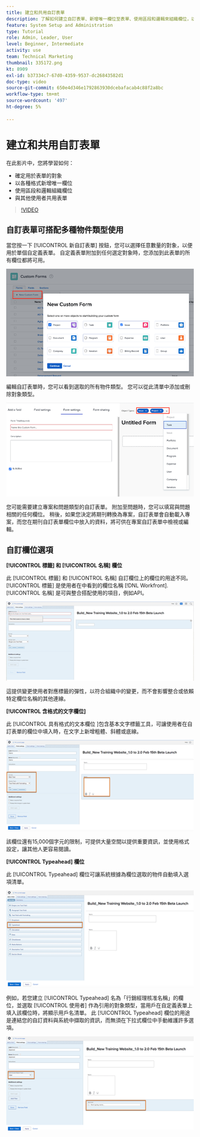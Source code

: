 ```yaml
---
title: 建立和共用自訂表單
description: 了解如何建立自訂表單、新增唯一欄位至表單、使用區段和邏輯來組織欄位，以及和使用者共用表單。
feature: System Setup and Administration
type: Tutorial
role: Admin, Leader, User
level: Beginner, Intermediate
activity: use
team: Technical Marketing
thumbnail: 335172.png
kt: 8909
exl-id: b37334c7-67d0-4359-9537-dc26843582d1
doc-type: video
source-git-commit: 650e4d346e1792863930dcebafacab4c88f2a8bc
workflow-type: tm+mt
source-wordcount: '497'
ht-degree: 5%

---
```


# 建立和共用自訂表單

在此影片中，您將學習如何：

* 確定用於表單的對象
* 以各種格式新增唯一欄位
* 使用區段和邏輯組織欄位
* 與其他使用者共用表單

>[!VIDEO](https://video.tv.adobe.com/v/335172/?quality=12&learn=on)

## 自訂表單可搭配多種物件類型使用

當您按一下 [!UICONTROL 新自訂表單] 按鈕，您可以選擇任意數量的對象，以便用於單個自定義表單。 自定義表單附加到任何選定對象時，您添加到此表單的所有欄位都將可用。

![顯示 [!UICONTROL 新自訂表單] 對象選項](assets/create-custom-form.png)

編輯自訂表單時，您可以看到選取的所有物件類型。 您可以從此清單中添加或刪除對象類型。

![自訂表單視窗，顯示在表單編輯期間選取的物件類型](assets/edit-custom-form.png)

您可能需要建立專案和問題類型的自訂表單。 附加至問題時，您可以填寫與問題相關的任何欄位。 稍後，如果您決定將期刊轉換為專案，自訂表單會自動載入專案，而您在期刊自訂表單欄位中放入的資料，將可供在專案自訂表單中檢視或編輯。

## 自訂欄位選項

**[!UICONTROL 標籤] 和 [!UICONTROL 名稱] 欄位**

此 [!UICONTROL 標籤] 和 [!UICONTROL 名稱] 自訂欄位上的欄位的用途不同。 [!UICONTROL 標籤] 是使用者在中看到的欄位名稱 [!DNL Workfront]. [!UICONTROL 名稱] 是可與整合搭配使用的項目，例如API。

![自訂表單視窗顯示 [!UICONTROL 標籤] 和 [!UICONTROL 名稱] 欄位](assets/custom-forms-field-label-and-name.png)

這提供變更使用者對應標籤的彈性，以符合組織中的變更，而不會影響整合或依賴特定欄位名稱的其他連線。

**[!UICONTROL 含格式的文字欄位]**

此 [!UICONTROL 具有格式的文本欄位 ]包含基本文字標籤工具，可讓使用者在自訂表單的欄位中填入時，在文字上新增粗體、斜體或底線。

![自訂表單視窗顯示 [!UICONTROL 具有格式的文本欄位] 選項](assets/custom-forms-text-field-with-formatting.png)

該欄位還有15,000個字元的限制，可提供大量空間以提供重要資訊，並使用格式設定，讓其他人更容易閱讀。

**[!UICONTROL Typeahead] 欄位**

此 [!UICONTROL Typeahead] 欄位可讓系統根據為欄位選取的物件自動填入選項清單。

![自訂表單視窗顯示 [!UICONTROL Typeahead] 欄位選項](assets/custom-forms-typeahead-1.png)

例如，若您建立 [!UICONTROL Typeahead] 名為「行銷經理核准名稱」的欄位，並選取 [!UICONTROL 使用者] 作為引用的對象類型，當用戶在自定義表單上填入該欄位時，將顯示用戶名清單。 此 [!UICONTROL Typeahead] 欄位的用途是連結您的自訂資料與系統中擷取的資訊，而無須在下拉式欄位中手動維護許多選項。

![自訂表單視窗顯示 [!UICONTROL Typeahead] 下拉式功能表](assets/custom-forms-typeahead-2.png)
